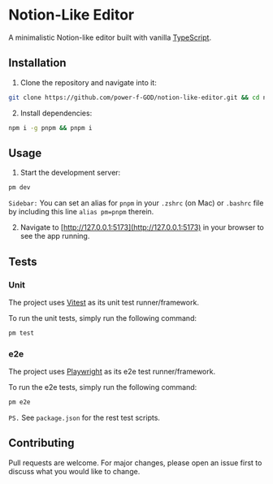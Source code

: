 # Notion-Like Editor

A minimalistic Notion-like editor built with vanilla [TypeScript](https://typescriptlang.org/).

## Installation

1. Clone the repository and navigate into it:

```zsh
git clone https://github.com/power-f-GOD/notion-like-editor.git && cd notion-like-editor
```

2. Install dependencies:

```zsh
npm i -g pnpm && pnpm i
```

## Usage

1. Start the development server:

```zsh
pm dev
```

`Sidebar:` You can set an alias for `pnpm` in your `.zshrc` (on Mac) or `.bashrc` file by including this line `alias pm=pnpm` therein.

2. Navigate to [http://127.0.0.1:5173](http://127.0.0.1:5173) in your browser to see the app running.

## Tests

### Unit

The project uses [Vitest](https://vitest.dev/) as its unit test runner/framework.

To run the unit tests, simply run the following command:

```zsh
pm test
```

### e2e

The project uses [Playwright](https://playwright.dev/) as its e2e test runner/framework.

To run the e2e tests, simply run the following command:

```zsh
pm e2e
```

`PS.` See `package.json` for the rest test scripts.

## Contributing

Pull requests are welcome. For major changes, please open an issue first to discuss what you would like to change.
